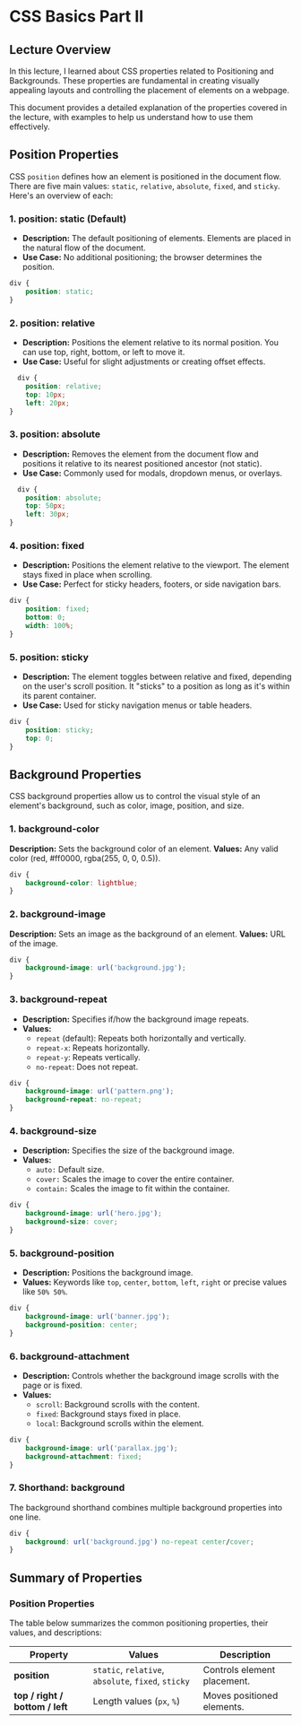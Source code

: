 # CSS Basics Part II

## Lecture Overview

In this lecture, I learned about CSS properties related to Positioning and Backgrounds. These properties are fundamental in creating visually appealing layouts and controlling the placement of elements on a webpage.

This document provides a detailed explanation of the properties covered in the lecture, with examples to help us understand how to use them effectively.

## Position Properties

CSS `position` defines how an element is positioned in the document flow. There are five main values: `static`, `relative`, `absolute`, `fixed`, and `sticky`. Here's an overview of each:

### 1. position: static (Default)

- **Description:** The default positioning of elements. Elements are placed in the natural flow of the document.
- **Use Case:** No additional positioning; the browser determines the position.

```css
div {
    position: static;
}
```

### 2. position: relative

- **Description:** Positions the element relative to its normal position. You can use top, right, bottom, or left to move it.
- **Use Case:** Useful for slight adjustments or creating offset effects.

```css
  div {
    position: relative;
    top: 10px;
    left: 20px;
}
```

### 3. position: absolute

- **Description:** Removes the element from the document flow and positions it relative to its nearest positioned ancestor (not static).
- **Use Case:** Commonly used for modals, dropdown menus, or overlays.

```css
  div {
    position: absolute;
    top: 50px;
    left: 30px;
}
```

### 4. position: fixed

- **Description:** Positions the element relative to the viewport. The element stays fixed in place when scrolling.
- **Use Case:** Perfect for sticky headers, footers, or side navigation bars.

```css
div {
    position: fixed;
    bottom: 0;
    width: 100%;
}
```

### 5. position: sticky

- **Description:** The element toggles between relative and fixed, depending on the user's scroll position. It "sticks" to a position as long as it's within its parent container.
- **Use Case:** Used for sticky navigation menus or table headers.

```css
div {
    position: sticky;
    top: 0;
}
```

## Background Properties

CSS background properties allow us to control the visual style of an element's background, such as color, image, position, and size.

### 1. background-color

**Description:** Sets the background color of an element.
**Values:** Any valid color (red, #ff0000, rgba(255, 0, 0, 0.5)).

```css
div {
    background-color: lightblue;
}
```

### 2. background-image

**Description:** Sets an image as the background of an element.
**Values:** URL of the image.

```css
div {
    background-image: url('background.jpg');
}
```

### 3. background-repeat

- **Description:** Specifies if/how the background image repeats.
- **Values:**
     - `repeat` (default): Repeats both horizontally and vertically.
     - `repeat-x`: Repeats horizontally.
     - `repeat-y`: Repeats vertically.
     - `no-repeat`: Does not repeat.

```css
div {
    background-image: url('pattern.png');
    background-repeat: no-repeat;
}
```

### 4. background-size

- **Description:** Specifies the size of the background image.
- **Values:**
   - `auto:` Default size.
   - `cover:` Scales the image to cover the entire container.
   - `contain:` Scales the image to fit within the container.

```css
div {
    background-image: url('hero.jpg');
    background-size: cover;
}
```
  
### 5. background-position

- **Description:** Positions the background image.
- **Values:** Keywords like `top`, `center`, `bottom`, `left`, `right` or precise values like `50% 50%`.

```css
div {
    background-image: url('banner.jpg');
    background-position: center;
}
```

### 6. background-attachment

- **Description:** Controls whether the background image scrolls with the page or is fixed.
- **Values:**
    - `scroll`: Background scrolls with the content.
    - `fixed`: Background stays fixed in place.
    - `local`: Background scrolls within the element.

```css
div {
    background-image: url('parallax.jpg');
    background-attachment: fixed;
}
```

### 7. Shorthand: background

The background shorthand combines multiple background properties into one line.

```css
div {
    background: url('background.jpg') no-repeat center/cover;
}
```

## Summary of Properties

### Position Properties

The table below summarizes the common positioning properties, their values, and descriptions:

| **Property**         | **Values**                   | **Description**                     |
|-----------------------|-----------------------------|-------------------------------------|
| **position**         | `static`, `relative`, `absolute`, `fixed`, `sticky` | Controls element placement.         |
| **top / right / bottom / left** | Length values (`px`, `%`)         | Moves positioned elements.          |
